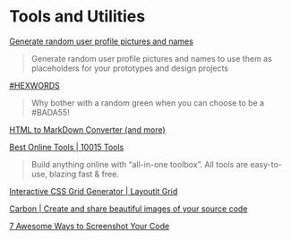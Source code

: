 # Tools and Utilities

[Generate random user profile pictures and names](https://xsgames.co/randomusers/)

> Generate random user profile pictures and names to use
> them as placeholders for your prototypes and design projects

[#HEXWORDS](https://hexwords.netlify.app/)

> Why bother with a random green when you can choose to be a #BADA55!

[HTML to MarkDown Converter (and more)](https://codebeautify.org/html-to-markdown)

[Best Online Tools | 10015 Tools](https://10015.io/)

> Build anything online with “all-in-one toolbox”. All tools are easy-to-use, blazing fast & free.

[Interactive CSS Grid Generator | Layoutit Grid](https://grid.layoutit.com/)

[Carbon | Create and share beautiful images of your source code](https://carbon.now.sh/)

[7 Awesome Ways to Screenshot Your Code](https://dev.to/muthuannamalai12/7-awesome-ways-to-screenshot-your-code-4h15)
